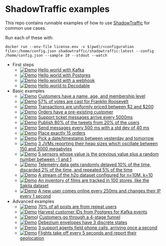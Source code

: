 # ShadowTraffic examples

This repo contains runnable examples of how to use [ShadowTraffic](http://shadowtraffic.io/) for common use cases.

Run each of these with:

```
docker run --env-file license.env -v $(pwd)/<configuration file>:/home/config.json shadowtraffic/shadowtraffic:latest --config /home/config.json --sample 10 --stdout --watch
```

- First steps
    - [![Demo](https://img.shields.io/badge/demo-%F0%9F%9A%80-%2396b939)](https://github.com/codespaces/new?machine=basicLinux32gb&repo=707805347&ref=main&devcontainer_path=.devcontainer%2Fhello-world-kafka%2Fdevcontainer.json) [Hello world with Kafka](hello-world-kafka.json)
    - [![Demo](https://img.shields.io/badge/demo-%F0%9F%9A%80-%2396b939)](https://github.com/codespaces/new?machine=basicLinux32gb&repo=707805347&ref=main&devcontainer_path=.devcontainer%2Fhello-world-postgres%2Fdevcontainer.json) [Hello world with Postgres](hello-world-postgres.json)
    - [![Demo](https://img.shields.io/badge/demo-%F0%9F%9A%80-%2396b939)](https://github.com/codespaces/new?machine=basicLinux32gb&repo=707805347&ref=main&devcontainer_path=.devcontainer%2Fhello-world-webhook%2Fdevcontainer.json) [Hello world with a webhook](hello-world-webhook.json)
    - [![Demo](https://img.shields.io/badge/demo-%F0%9F%9A%80-%2396b939)](https://github.com/codespaces/new?machine=basicLinux32gb&repo=707805347&ref=main&devcontainer_path=.devcontainer%2Fdecodable%2Fdevcontainer.json) [Hello world to Decodable](decodable.json)
- Basic examples
    - [![Demo](https://img.shields.io/badge/demo-%F0%9F%9A%80-%2396b939)](https://github.com/codespaces/new?machine=basicLinux32gb&repo=707805347&ref=main&devcontainer_path=.devcontainer%2Fbasic-customer%2Fdevcontainer.json) [Customers have a name, age, and membership level](basic-customer.json)
    - [![Demo](https://img.shields.io/badge/demo-%F0%9F%9A%80-%2396b939)](https://github.com/codespaces/new?machine=basicLinux32gb&repo=707805347&ref=main&devcontainer_path=.devcontainer%2Fvotes%2Fdevcontainer.json) [57% of votes are cast for Franklin Roosevelt](votes.json)
    - [![Demo](https://img.shields.io/badge/demo-%F0%9F%9A%80-%2396b939)](https://github.com/codespaces/new?machine=basicLinux32gb&repo=707805347&ref=main&devcontainer_path=.devcontainer%2Ftransactions%2Fdevcontainer.json) [Transactions are uniformly priced between $2 and $200](transactions.json)
    - [![Demo](https://img.shields.io/badge/demo-%F0%9F%9A%80-%2396b939)](https://github.com/codespaces/new?machine=basicLinux32gb&repo=707805347&ref=main&devcontainer_path=.devcontainer%2Fcustomers-orders%2Fdevcontainer.json) [Orders have a pre-existing customer](customers-orders.json)
    - [![Demo](https://img.shields.io/badge/demo-%F0%9F%9A%80-%2396b939)](https://github.com/codespaces/new?machine=basicLinux32gb&repo=707805347&ref=main&devcontainer_path=.devcontainer%2Fsupport-tickets%2Fdevcontainer.json) [Support ticket messages arrive every 5000ms](support-tickets.json)
    - [![Demo](https://img.shields.io/badge/demo-%F0%9F%9A%80-%2396b939)](https://github.com/codespaces/new?machine=basicLinux32gb&repo=707805347&ref=main&devcontainer_path=.devcontainer%2Ftweets%2Fdevcontainer.json) [Publish 80% of the tweets from 20% of the users](tweets.json)
    - [![Demo](https://img.shields.io/badge/demo-%F0%9F%9A%80-%2396b939)](https://github.com/codespaces/new?machine=basicLinux32gb&repo=707805347&ref=main&devcontainer_path=.devcontainer%2Fthrottle%2Fdevcontainer.json) [Send messages every 500 ms with a std dev of 40 ms](throttle.json)
    - [![Demo](https://img.shields.io/badge/demo-%F0%9F%9A%80-%2396b939)](https://github.com/codespaces/new?machine=basicLinux32gb&repo=707805347&ref=main&devcontainer_path=.devcontainer%2Fexactly%2Fdevcontainer.json) [Place exactly 15 orders](exactly.json)
    - [![Demo](https://img.shields.io/badge/demo-%F0%9F%9A%80-%2396b939)](https://github.com/codespaces/new?machine=basicLinux32gb&repo=707805347&ref=main&devcontainer_path=.devcontainer%2Ftime%2Fdevcontainer.json) [Pick a date/timestamp between yesterday and tomorrow](time.json)
    - [![Demo](https://img.shields.io/badge/demo-%F0%9F%9A%80-%2396b939)](https://github.com/codespaces/new?machine=basicLinux32gb&repo=707805347&ref=main&devcontainer_path=.devcontainer%2Fheap-readings%2Fdevcontainer.json) [3 JVMs reporting their heap sizes which oscillate between 150 and 3000 megabytes](heap-readings.json)
    - [![Demo](https://img.shields.io/badge/demo-%F0%9F%9A%80-%2396b939)](https://github.com/codespaces/new?machine=basicLinux32gb&repo=707805347&ref=main&devcontainer_path=.devcontainer%2Fsensors%2Fdevcontainer.json) [5 sensors whose value is the previous value plus a random number between -1 and 1](sensors.json)
    - [![Demo](https://img.shields.io/badge/demo-%F0%9F%9A%80-%2396b939)](https://github.com/codespaces/new?machine=basicLinux32gb&repo=707805347&ref=main&devcontainer_path=.devcontainer%2Ftelemetry%2Fdevcontainer.json) [Telemetry data gets randomly delayed 10% of the time, discarded 2% of the time, and repeated 5% of the time](telemetry.json)
    - [![Demo](https://img.shields.io/badge/demo-%F0%9F%9A%80-%2396b939)](https://github.com/codespaces/new?machine=basicLinux32gb&repo=707805347&ref=main&devcontainer_path=.devcontainer%2Fh2o%2Fdevcontainer.json) [A stream of the h2o dataset configured for n=10M, k=10](h2o.json)
    - [![Demo](https://img.shields.io/badge/demo-%F0%9F%9A%80-%2396b939)](https://github.com/codespaces/new?machine=basicLinux32gb&repo=707805347&ref=main&devcontainer_path=.devcontainer%2Fsakila%2Fdevcontainer.json) [An inventory of films are tracked in 100 stores, like the Sakila dataset](sakila.json)
    - [![Demo](https://img.shields.io/badge/demo-%F0%9F%9A%80-%2396b939)](https://github.com/codespaces/new?machine=basicLinux32gb&repo=707805347&ref=main&devcontainer_path=.devcontainer%2Fip-rotation%2Fdevcontainer.json) [A new user comes online every 250ms and changes their IP every 1 second](ip-rotation.json)
- Advanced examples
    - [![Demo](https://img.shields.io/badge/demo-%F0%9F%9A%80-%2396b939)](https://github.com/codespaces/new?machine=basicLinux32gb&repo=707805347&ref=main&devcontainer_path=.devcontainer%2Frepeat-users%2Fdevcontainer.json) [70% of all posts are from repeat users](repeat-users.json)
    - [![Demo](https://img.shields.io/badge/demo-%F0%9F%9A%80-%2396b939)](https://github.com/codespaces/new?machine=basicLinux32gb&repo=707805347&ref=main&devcontainer_path=.devcontainer%2Fcross-connection%2Fdevcontainer.json) [Harvest customer IDs from Postgres for Kafka events](cross-connection.json)
    - [![Demo](https://img.shields.io/badge/demo-%F0%9F%9A%80-%2396b939)](https://github.com/codespaces/new?machine=basicLinux32gb&repo=707805347&ref=main&devcontainer_path=.devcontainer%2Ffunnel%2Fdevcontainer.json)l [Customers go through a 4-stage funnel](funnel.json)
    - [![Demo](https://img.shields.io/badge/demo-%F0%9F%9A%80-%2396b939)](https://github.com/codespaces/new?machine=basicLinux32gb&repo=707805347&ref=main&devcontainer_path=.devcontainer%2Fcdc%2Fdevcontainer.json) [Debezium envelopes have 3 discrete states](cdc.json)
    - [![Demo](https://img.shields.io/badge/demo-%F0%9F%9A%80-%2396b939)](https://github.com/codespaces/new?machine=basicLinux32gb&repo=707805347&ref=main&devcontainer_path=.devcontainer%2Fcall-center%2Fdevcontainer.json) [3 support agents field phone calls, arriving once a second](call-center.json)
    - [![Demo](https://img.shields.io/badge/demo-%F0%9F%9A%80-%2396b939)](https://github.com/codespaces/new?machine=basicLinux32gb&repo=707805347&ref=main&devcontainer_path=.devcontainer%2Fflights%2Fdevcontainer.json) [Flights take off every 5 seconds and report their geolocation](flights.json)